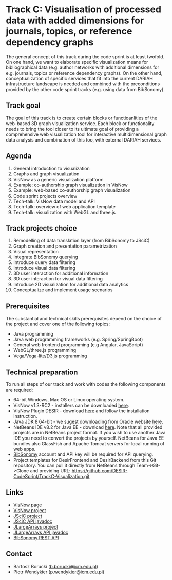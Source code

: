 # Track C: Visualisation of processed data with added dimensions for journals, topics, or reference dependency graphs

The general concept of this track during the code sprint is at least twofold. On one hand, we want to elaborate specific visualization means for bibliographical data (e.g. author networks with additional dimensions for e.g. journals, topics or reference dependency graphs). On the other hand, conceptualization of specific services that fit into the current DARIAH infrastructure landscape is needed and combined with the preconditions provided by the other code sprint tracks (e.g. using data from BibSonomy).


## Track goal
The goal of this track is to create certain blocks or functioanlities of the web-based 3D graph visualization service. Each block or functionality needs to bring the tool closer to its ultimate goal of providing a comprehensive web visualization tool for interactive multidimensional graph data analysis and combination of this too, with external DARIAH services. 


## Agenda
1) General introduction to visualization
2) Graphs and graph visualization
3) VisNow as a generic visualization platform
4) Example: co-authorship graph visualization in VisNow
5) Example: web-based co-authorship graph visualization 
6) Code sprint projects overview
7) Tech-talk: VisNow data model and API
8) Tech-talk: overview of web application template
9) Tech-talk: visualization with WebGL and three.js


## Track projects choice
1) Remodelling of data translation layer (from BibSonomy to JSciC)
2) Graph creation and presentation parametrization
3) Visual representation
4) Integrate BibSonomy querying 
5) Introduce query data filtering
6) Introduce visual data filtering
7) 3D user interaction for additional information
8) 3D user interaction for visual data filtering
9) Introduce 2D visualization for additional data analytics
10) Conceptualize and implement usage scenarios


## Prerequisites 
The substantial and technical skills prerequisites depend on the choice of the project and cover one of the following topics:
- Java programming
- Java web programming frameworks (e.g. Spring/SpringBoot)
- General web frontend programming (e.g Angular, JavaScript)
- WebGL/three.js programming
- Vega/Vega-lite/D3.js programming


## Technical preparation
To run all steps of our track and work with codes the following components are required:
- 64-bit Windows, Mac OS or Linux operating system. 
- VisNow v1.3-RC2 - installers can be downloaded [here](https://visnow.icm.edu.pl/index.php/downloads).
- VisNow Plugin DESIR - download [here](https://visnow.icm.edu.pl/index.php/downloads/plugins) and follow the installation instruction.
- Java JDK 8 64-bit - we sugest downloading from Oracle website [here](http://www.oracle.com/technetwork/java/javase/downloads/jdk8-downloads-2133151.html). 
- NetBeans IDE v8.2 for Java EE - download [here](https://netbeans.org/downloads/). Note that all provided projects are in NetBeans project format. If you wish to use another Java IDE you need to convert the projects by yourself. NetBeans for Java EE bundles also GlassFish and Apache Tomcat servers for local running of web apps. 
- [BibSonomy](https://www.bibsonomy.org) account and API key will be required for API querying.
- Project templates for DesirFrontend and DesirBackend from this Git repository. You can pull it directly from NetBeans through Team->Git->Clone and providing URL: https://github.com/DESIR-CodeSprint/TrackC-Visualization.git 

## Links
- [VisNow page](https://visnow.icm.edu.pl/)
- [VisNow project](https://gitlab.com/ICM-VisLab/VisNow)
- [JSciC project](https://gitlab.com/ICM-VisLab/JSciC)
- [JSciC API javadoc](http://javadoc.io/doc/pl.edu.icm/JSciC/1.0)
- [JLargeArrays project](https://gitlab.com/ICM-VisLab/JLargeArrays)
- [JLargeArrays API javadoc](http://javadoc.io/doc/pl.edu.icm/JLargeArrays/1.6)
- [BibSonomy REST API](https://bitbucket.org/bibsonomy/bibsonomy/wiki/documentation/api/REST%20API)


## Contact
- Bartosz Borucki (<b.borucki@icm.edu.pl>)
- Piotr Wendykier (<p.wendykier@icm.edu.pl>)
